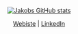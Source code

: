 <div align="center">
  
  [![Jakobs GitHub stats](https://github-readme-stats.vercel.app/api?username=jakobhoeg)](https://github.com/anuraghazra/github-readme-stats)

  [Webiste](https://jakobhoeg.dev) | [LinkedIn](https://www.linkedin.com/in/jakob-hoeg-moerk/)
</div>

<!--
**jakobhoeg/jakobhoeg** is a ✨ _special_ ✨ repository because its `README.md` (this file) appears on your GitHub profile.

Here are some ideas to get you started:

- 🔭 I’m currently working on ...
- 🌱 I’m currently learning ...
- 👯 I’m looking to collaborate on ...
- 🤔 I’m looking for help with ...
- 💬 Ask me about ...
- 📫 How to reach me: ...
- 😄 Pronouns: ...
- ⚡ Fun fact: ...
-->
